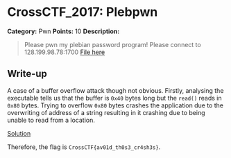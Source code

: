 # CrossCTF_2017: Plebpwn

**Category:** Pwn
**Points:** 10
**Description:**

>Please pwn my plebian password program!
Please connect to 128.199.98.78:1700 
[File here](plebpwn)

## Write-up
A case of a buffer overflow attack though not obvious. Firstly, analysing the executable tells us that the buffer is `0x40` bytes long but the `read()` reads in `0x80` bytes. Trying to overflow `0x80` bytes crashes the application due to the overwriting of address of a string resulting in it crashing due to being unable to read from a location.

[Solution](solve.py)

Therefore, the flag is `CrossCTF{av01d_th0s3_cr4sh3s}`.